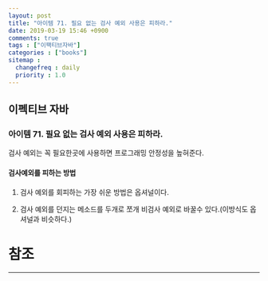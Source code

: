 ```yaml
---
layout: post
title: "아이템 71. 필요 없는 검사 예외 사용은 피하라."
date: 2019-03-19 15:46 +0900
comments: true
tags : ["이팩티브자바"]
categories : ["books"]
sitemap :
  changefreq : daily
  priority : 1.0
---
```

## 이펙티브 자바

### 아이템 71. 필요 없는 검사 예외 사용은 피하라.

검사 예외는 꼭 필요한곳에 사용하면 프로그래밍 안정성을 높혀준다.

#### 검사예외를 피하는 방법

1. 검사 예외를 회피하는 가장 쉬운 방법은 옵셔널이다.

1. 검사 예외를 던지는 메소드를 두개로 쪼개 비검사 예외로 바꿀수 있다.(이방식도 옵셔널과 비슷하다.) 



# 참조
-----
